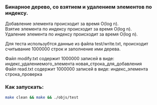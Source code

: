 ### Бинарное дерево, со взятием и удалением элементов по индексу.

Добавление элемента происходит за время O(log n).  
Взятие элемента по индексу происходит за время O(log n).  
Удаление элемента по индексу происходит за время O(log n).  

Для теста использубтся данные из файла test/write.txt, происходит считывание 1000000 строк и заполнение ими дерева.

Файл modify.txt содержит 1000000 записей в виде: индекс_удалениемого_элемента новая_строка_для_добавления  
Файл read.txt содержит 1000000 записей в виде: индекс_элемента строка_проверка  

### Как запускать:
```bash
make clean && make && ./objs/test 
```
